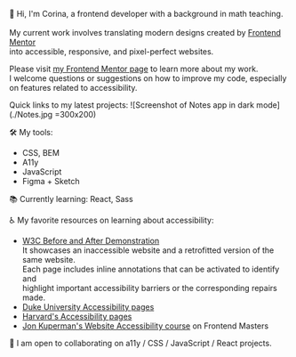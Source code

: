 👋 Hi, I'm Corina, a frontend developer with a background in math teaching.
<br>
<br> My current work involves translating modern designs created by [Frontend Mentor](https://www.frontendmentor.io)
<br> into accessible, responsive, and pixel-perfect websites.

Please visit [my Frontend Mentor page](https://www.frontendmentor.io/profile/Cor-Ina) to learn more about my work.
<br>I welcome questions or suggestions on how to improve my code, especially on features related to accessibility.

Quick links to my latest projects:
![Screenshot of Notes app in dark mode](./Notes.jpg =300x200)


🛠 My tools:
- CSS, BEM
- A11y
- JavaScript
- Figma + Sketch

📚 Currently learning: React, Sass


♿️ My favorite resources on learning about accessibility:
  - [W3C Before and After Demonstration](https://www.w3.org/WAI/demos/bad/)
  <br>It showcases an inaccessible website and a retrofitted version of the same website. 
  <br>Each page includes inline annotations that can be activated to identify and
  <br>highlight important accessibility barriers or the corresponding repairs made. 
  - [Duke University Accessibility pages](https://web.accessibility.duke.edu/how/web-development/)
  - [Harvard's Accessibility pages](https://accessibility.huit.harvard.edu/content-creators)
  - [Jon Kuperman's Website Accessibility course](https://frontendmasters.com/courses/accessibility-v2/) on Frontend Masters
                         
👷 I am open to collaborating on a11y / CSS / JavaScript / React projects.
